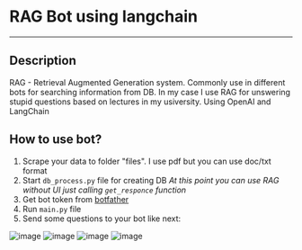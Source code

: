 # RAG Bot using langchain
--------------------------------------

## Description
RAG - Retrieval Augmented Generation system. Commonly use in different bots for searching information from DB.
In my case I use RAG for unswering stupid questions based on lectures in my usiversity. Using OpenAI and LangChain

## How to use bot?
1) Scrape your data to folder "files". I use pdf but you can use doc/txt format
2) Start <code>db_process.py</code> file for creating DB
   *At this point you can use RAG without UI just calling <code>get_responce</code> function* 
4) Get bot token from [botfather](https://t.me/BotFather)
5) Run <code>main.py</code> file
6) Send some questions to your bot like next:

![image](https://github.com/Pelmeshek1706/rag_bot/assets/94761102/2c39c50f-aa70-489d-9e03-322c794728c7)
![image](https://github.com/Pelmeshek1706/rag_bot/assets/94761102/2d41bd77-110a-4ea0-8d38-1c1377d19f98)
![image](https://github.com/Pelmeshek1706/rag_bot/assets/94761102/4e05b3fe-1fb8-4376-ae42-b10b3bae9d4b)
![image](https://github.com/Pelmeshek1706/rag_bot/assets/94761102/e40f532f-513b-4055-a481-f3fce201767e)

